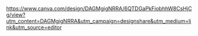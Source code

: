 https://www.canva.com/design/DAGMgigNRRA/6QTDGaPkFiobhhW8CsHjCg/view?utm_content=DAGMgigNRRA&utm_campaign=designshare&utm_medium=link&utm_source=editor
